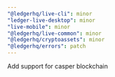 ```yaml
---
"@ledgerhq/live-cli": minor
"ledger-live-desktop": minor
"live-mobile": minor
"@ledgerhq/live-common": minor
"@ledgerhq/cryptoassets": minor
"@ledgerhq/errors": patch
---
```


Add support for casper blockchain
